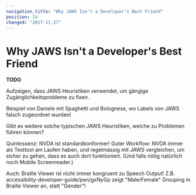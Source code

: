 ```yaml
---
navigation_title: "Why JAWS Isn't a Developer's Best Friend"
position: 14
changed: "2017-11-27"
---
```


# Why JAWS Isn't a Developer's Best Friend

**TODO**

Aufzeigen, dass JAWS Heuristiken verwendet, um gängige Zugänglichkeitsprobleme zu fixen.

Beispiel von Daniele mit Spaghetti und Bolognese, wo Labels von JAWS falsch zugeordnet wurden!

Gibt es weitere solche typischen JAWS Heuristiken, welche zu Problemen führen können?

Quintessenz: NVDA ist standardkonformer! Guter Workflow: NVDA immer als Testtool am Laufen haben, und regelmässig mit JAWS vergleichen, um sicher zu gehen, dass es auch dort funktioniert. (Und falls nötig natürlich noch Mobile Screenreader.)

Auch: Braille Viewer ist nicht immer kongruent zu Speech Output! Z.B. accessibility-developer-guide/pen/gxNyGp zeigt "Male/Female" Grouping in Braille Viewer an, statt "Gender"!